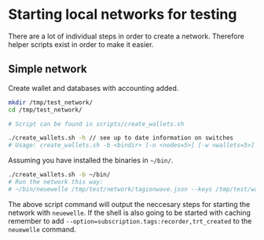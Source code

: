 # Starting local networks for testing
There are a lot of individual steps in order to create a network. Therefore helper scripts exist in order to make it easier.

## Simple network
Create wallet and databases with accounting added.

```bash
mkdir /tmp/test_network/
cd /tmp/test_network/

# Script can be found in scripts/create_wallets.sh

./create_wallets.sh -h // see up to date information on switches
# Usage: create_wallets.sh -b <bindir> [-n <nodes=5>] [-w <wallets=5>] [-q <bills=50>] [-k <network dir = ./network>] [-t <wallets dir = ./wallets>] [-u <key filename=./keys>]
```

Assuming you have installed the binaries in `~/bin/`.
```bash
./create_wallets.sh -b ~/bin/ 
# Run the network this way:
# ~/bin/neuewelle /tmp/test/network/tagionwave.json --keys /tmp/test/wallets < /tmp/test/keys
```
The above script command will output the neccesary steps for starting the network with `neuewelle`. 
If the shell is also going to be started with caching remember to add `--option=subscription.tags:recorder,trt_created` to the `neuewelle` command. 



